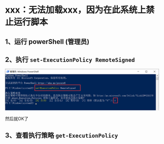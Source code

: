 # xxx：无法加载xxx，因为在此系统上禁止运行脚本

## 1、运行 powerShell (管理员)

## 2、执行 `set-ExecutionPolicy RemoteSigned`

![image-20210704103421693](img/image-20210704103421693.png)

然后就OK了

## 3、查看执行策略 `get-ExecutionPolicy`

